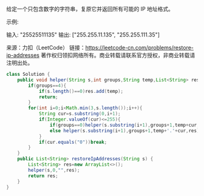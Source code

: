 给定一个只包含数字的字符串，复原它并返回所有可能的 IP 地址格式。

示例:

输入: "25525511135"
输出: ["255.255.11.135", "255.255.111.35"]

来源：力扣（LeetCode）
链接：https://leetcode-cn.com/problems/restore-ip-addresses
著作权归领扣网络所有。商业转载请联系官方授权，非商业转载请注明出处。
```java
class Solution {
    public void helper(String s,int groups,String temp,List<String> res){
        if(groups==4){
            if(s.length()==0)res.add(temp);
            return;
        }
        for(int i=0;i<Math.min(3,s.length());i++){
            String cur=s.substring(0,i+1);
            if(Integer.valueOf(cur)<=255){
                if(groups==0)helper(s.substring(i+1),groups+1,temp+cur,res);
                else helper(s.substring(i+1),groups+1,temp+'.'+cur,res);
            }
            if(cur.equals("0"))break;
        }
    }
    public List<String> restoreIpAddresses(String s) {
        List<String> res=new ArrayList<>();
        helper(s,0,"",res);
        return res;
    }
}
```
